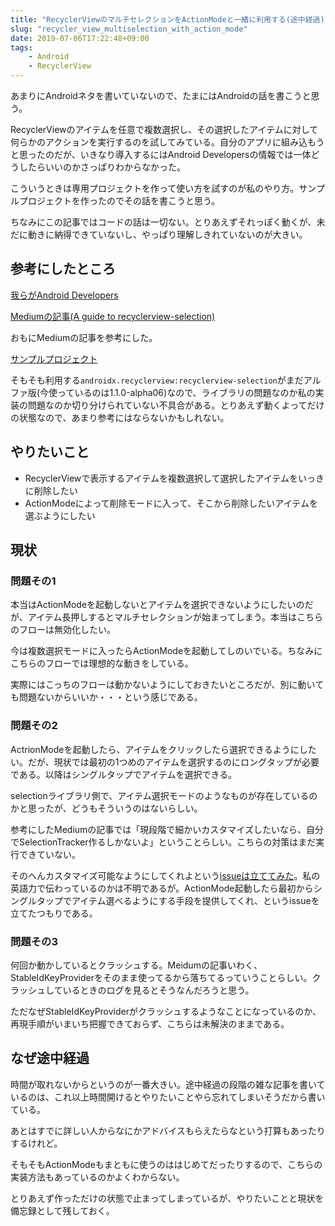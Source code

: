 ```yaml
---
title: "RecyclerViewのマルチセレクションをActionModeと一緒に利用する(途中経過)"
slug: "recycler_view_multiselection_with_action_mode"
date: 2019-07-06T17:22:48+09:00
tags:
    - Android
    - RecyclerView
---
```


あまりにAndroidネタを書いていないので、たまにはAndroidの話を書こうと思う。

RecyclerViewのアイテムを任意で複数選択し、その選択したアイテムに対して何らかのアクションを実行するのを試してみている。自分のアプリに組み込もうと思ったのだが、いきなり導入するにはAndroid Developersの情報では一体どうしたらいいのかさっぱりわからなかった。

こういうときは専用プロジェクトを作って使い方を試すのが私のやり方。サンプルプロジェクトを作ったのでその話を書こうと思う。

ちなみにこの記事ではコードの話は一切ない。とりあえずそれっぽく動くが、未だに動きに納得できていないし、やっぱり理解しきれていないのが大きい。

<!--more-->

## 参考にしたところ

[我らがAndroid Developers](https://developer.android.com/guide/topics/ui/layout/recyclerview#select)

[Mediumの記事(A guide to recyclerview-selection)](https://proandroiddev.com/a-guide-to-recyclerview-selection-3ed9f2381504)

おもにMediumの記事を参考にした。

[サンプルプロジェクト](https://github.com/gen0083/SampleRecyclerViewMultipleSelection)

そもそも利用する`androidx.recyclerview:recyclerview-selection`がまだアルファ版(今使っているのは1.1.0-alpha06)なので、ライブラリの問題なのか私の実装の問題なのか切り分けられていない不具合がある。とりあえず動くよってだけの状態なので、あまり参考にはならないかもしれない。

## やりたいこと

- RecyclerViewで表示するアイテムを複数選択して選択したアイテムをいっきに削除したい
- ActionModeによって削除モードに入って、そこから削除したいアイテムを選ぶようにしたい

## 現状

### 問題その1

本当はActionModeを起動しないとアイテムを選択できないようにしたいのだが、アイテム長押しするとマルチセレクションが始まってしまう。本当はこちらのフローは無効化したい。

今は複数選択モードに入ったらActionModeを起動してしのいでいる。ちなみにこちらのフローでは理想的な動きをしている。

実際にはこっちのフローは動かないようにしておきたいところだが、別に動いても問題ないからいいか・・・という感じである。

### 問題その2

ActrionModeを起動したら、アイテムをクリックしたら選択できるようにしたい。だが、現状では最初の1つめのアイテムを選択するのにロングタップが必要である。以降はシングルタップでアイテムを選択できる。

selectionライブラリ側で、アイテム選択モードのようなものが存在しているのかと思ったが、どうもそういうのはないらしい。

参考にしたMediumの記事では「現段階で細かいカスタマイズしたいなら、自分でSelectionTracker作るしかないよ」ということらしい。こちらの対策はまだ実行できていない。

そのへんカスタマイズ可能なようにしてくれよという[issueは立ててみた](https://issuetracker.google.com/issues/135968247)。私の英語力で伝わっているのかは不明であるが。ActionMode起動したら最初からシングルタップでアイテム選べるようにする手段を提供してくれ、というissueを立てたつもりである。

### 問題その3

何回か動かしているとクラッシュする。Meidumの記事いわく、StableIdKeyProviderをそのまま使ってるから落ちてるっていうことらしい。クラッシュしているときのログを見るとそうなんだろうと思う。

ただなぜStableIdKeyProviderがクラッシュするようなことになっているのか、再現手順がいまいち把握できておらず、こちらは未解決のままである。

## なぜ途中経過

時間が取れないからというのが一番大きい。途中経過の段階の雑な記事を書いているのは、これ以上時間開けるとやりたいことやら忘れてしまいそうだから書いている。

あとはすでに詳しい人からなにかアドバイスもらえたらなという打算もあったりするけれど。

そもそもActionModeもまともに使うのははじめてだったりするので、こちらの実装方法もあっているのかよくわからない。

とりあえず作っただけの状態で止まってしまっているが、やりたいことと現状を備忘録として残しておく。